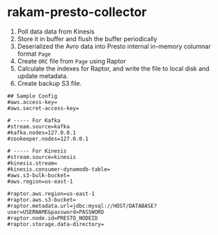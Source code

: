 # rakam-presto-collector

1. Poll data data from Kinesis
2. Store it in buffer and flush the buffer periodically
3. Deserialized the Avro data into Presto internal in-memory columnar format `Page`
4. Create `ORC` file from `Page` using Raptor
5. Calculate the indexes for Raptor, and write the file to local disk and update metadata.
6. Create backup S3 file.

```
## Sample Config
#aws.access-key=
#aws.secret-access-key=

# ----- For Kafka
#stream.source=kafka
#kafka.nodes=127.0.0.1
#zookeeper.nodes=127.0.0.1

# ----- For Kinesis
#stream.source=kinesis
#kinesis.stream=
#kinesis.consumer-dynamodb-table=
#aws.s3-bulk-bucket=
#aws.region=us-east-1

#raptor.aws.region=us-east-1
#raptor.aws.s3-bucket=
#raptor.metadata.url=jdbc:mysql://HOST/DATABASE?user=USERNAME&password=PASSWORD
#raptor.node.id=PRESTO_NODEID
#raptor.storage.data-directory=
```
